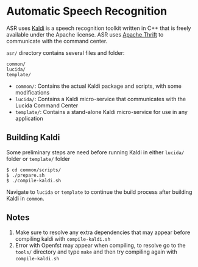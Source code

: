 # Automatic Speech Recognition
ASR uses [Kaldi](http://kaldi.sourceforge.net/) is a speech recognition toolkit
written in C++ that is freely available under the Apache license. ASR uses
[Apache Thrift](http://thrift.apache.org/) to communicate with the command
center.

`asr/` directory contains several files and folder:
```
common/
lucida/
template/
```

- `common/`: Contains the actual Kaldi package and scripts, with some
  modifications
- `lucida/`: Contains a Kaldi micro-service that communicates with the Lucida
  Command Center
- `template/`: Contains a stand-alone Kaldi micro-service for use in any
  application

## Building Kaldi
Some preliminary steps are need before running Kaldi in either `lucida/` folder
or `template/` folder

```
$ cd common/scripts/
$ ./prepare.sh
$ ./compile-kaldi.sh
```

Navigate to `lucida` or `template` to continue the build process after building
Kaldi in `common`.

## Notes
1. Make sure to resolve any extra dependencies that may appear before compiling
   kaldi with `compile-kaldi.sh`
2. Error with Openfst may appear when compiling, to resolve go to the `tools/`
   directory  and type `make` and then try compiling again with
   `compile-kaldi.sh`
